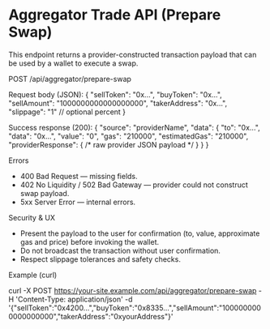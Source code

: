 # Aggregator Trade API (Prepare Swap)

This endpoint returns a provider-constructed transaction payload that can be used by a wallet to execute a swap.

POST /api/aggregator/prepare-swap

Request body (JSON):
{
  "sellToken": "0x...",
  "buyToken": "0x...",
  "sellAmount": "1000000000000000000",
  "takerAddress": "0x...",
  "slippage": "1" // optional percent
}

Success response (200):
{
  "source": "providerName",
  "data": {
    "to": "0x...",
    "data": "0x...",
    "value": "0",
    "gas": "210000",
    "estimatedGas": "210000",
    "providerResponse": { /* raw provider JSON payload */ }
  }
}

Errors

- 400 Bad Request — missing fields.
- 402 No Liquidity / 502 Bad Gateway — provider could not construct swap payload.
- 5xx Server Error — internal errors.

Security & UX

- Present the payload to the user for confirmation (to, value, approximate gas and price) before invoking the wallet.
- Do not broadcast the transaction without user confirmation.
- Respect slippage tolerances and safety checks.

Example (curl)

curl -X POST https://your-site.example.com/api/aggregator/prepare-swap -H 'Content-Type: application/json' -d '{"sellToken":"0x4200...","buyToken":"0x8335...","sellAmount":"1000000000000000000","takerAddress":"0xyourAddress"}'
